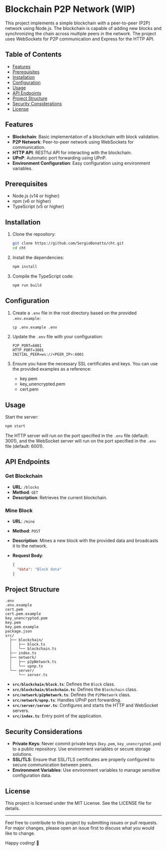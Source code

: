 # Blockchain P2P Network (WIP)

This project implements a simple blockchain with a peer-to-peer (P2P) network using Node.js. The blockchain is capable of adding new blocks and synchronizing the chain across multiple peers in the network. The project uses WebSockets for P2P communication and Express for the HTTP API.

## Table of Contents

- [Features](#features)
- [Prerequisites](#prerequisites)
- [Installation](#installation)
- [Configuration](#configuration)
- [Usage](#usage)
- [API Endpoints](#api-endpoints)
- [Project Structure](#project-structure)
- [Security Considerations](#security-considerations)
- [License](#license)

## Features

- **Blockchain**: Basic implementation of a blockchain with block validation.
- **P2P Network**: Peer-to-peer network using WebSockets for communication.
- **HTTP API**: RESTful API for interacting with the blockchain.
- **UPnP**: Automatic port forwarding using UPnP.
- **Environment Configuration**: Easy configuration using environment variables.

## Prerequisites

- Node.js (v14 or higher)
- npm (v6 or higher)
- TypeScript (v5 or higher)


## Installation

1. Clone the repository:

   ```sh
   git clone https://github.com/SergioBonatto/cht.git
   cd cht
   ```

2. Install the dependencies:

   ```sh
   npm install
   ```

3. Compile the TypeScript code:

   ```sh
   npm run build
   ```

## Configuration

1. Create a `.env` file in the root directory based on the provided `.env.example`:

   ```sh
   cp .env.example .env
   ```

2. Update the `.env` file with your configuration:

   ```env
   P2P_PORT=6001
   HTTP_PORT=3001
   INITIAL_PEER=ws://<PEER_IP>:6001
   ```

3. Ensure you have the necessary SSL certificates and keys. You can use the provided examples as a reference:

   - key.pem
   - key_unencrypted.pem
   - cert.pem

## Usage

Start the server:

```sh
npm start
```

The HTTP server will run on the port specified in the `.env` file (default: 3001), and the WebSocket server will run on the port specified in the `.env` file (default: 6001).

## API Endpoints

### Get Blockchain

- **URL**: `/blocks`
- **Method**: `GET`
- **Description**: Retrieves the current blockchain.

### Mine Block

- **URL**: `/mine`
- **Method**: `POST`
- **Description**: Mines a new block with the provided data and broadcasts it to the network.
- **Request Body**:

  ```json
  {
    "data": "Block data"
  }
  ```

## Project Structure

```
.env
.env.example
cert.pem
cert.pem.example
key_unencrypted.pem
key.pem
key.pem.example
package.json
src/
  ├── blockchain/
  │   ├── block.ts
  │   └── blockchain.ts
  ├── index.ts
  ├── network/
  │   ├── p2pNetwork.ts
  │   └── upnp.ts
  └── server/
      └── server.ts
```

- **`src/blockchain/block.ts`**: Defines the `Block` class.
- **`src/blockchain/blockchain.ts`**: Defines the `Blockchain` class.
- **`src/network/p2pNetwork.ts`**: Defines the `P2PNetwork` class.
- **`src/network/upnp.ts`**: Handles UPnP port forwarding.
- **`src/server/server.ts`**: Configures and starts the HTTP and WebSocket servers.
- **`src/index.ts`**: Entry point of the application.

## Security Considerations

- **Private Keys**: Never commit private keys (`key.pem`, `key_unencrypted.pem`) to a public repository. Use environment variables or secure storage solutions.
- **SSL/TLS**: Ensure that SSL/TLS certificates are properly configured to secure communication between peers.
- **Environment Variables**: Use environment variables to manage sensitive configuration data.

## License

This project is licensed under the MIT License. See the LICENSE file for details.

---

Feel free to contribute to this project by submitting issues or pull requests. For major changes, please open an issue first to discuss what you would like to change.

Happy coding! 🚀
